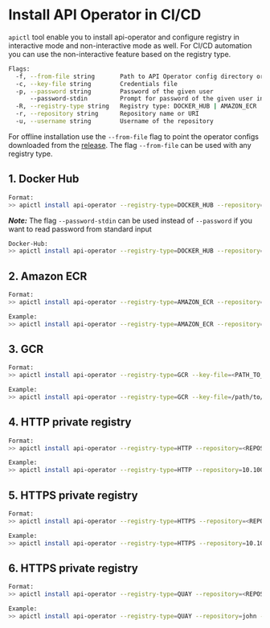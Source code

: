 # Install API Operator in CI/CD

`apictl` tool enable you to install api-operator and configure registry in interactive mode and non-interactive mode as well. For CI/CD automation you can use the non-interactive feature based on the registry type.

```sh
Flags:
  -f, --from-file string       Path to API Operator config directory or file
  -c, --key-file string        Credentials file
  -p, --password string        Password of the given user
      --password-stdin         Prompt for password of the given user in the stdin
  -R, --registry-type string   Registry type: DOCKER_HUB | AMAZON_ECR | GCR | HTTP
  -r, --repository string      Repository name or URI
  -u, --username string        Username of the repository
```

For offline installation use the `--from-file` flag to point the operator configs downloaded from the [release](https://github.com/wso2/k8s-api-operator/releases). The flag `--from-file` can be used with any registry type.

## 1. Docker Hub

```sh
Format:
>> apictl install api-operator --registry-type=DOCKER_HUB --repository=<REPOSITORY> --username=<USER_NAME> --password=<PASSWORD>
```
***Note:*** The flag `--password-stdin` can be used instead of `--password` if you want to read password from standard input

```sh
Docker-Hub:
>> apictl install api-operator --registry-type=DOCKER_HUB --repository=docker.io/wso2 --username=john --password=*******
```

## 2. Amazon ECR

```sh
Format:
>> apictl install api-operator --registry-type=AMAZON_ECR --repository=<REPOSITORY_URI> --key-file=<AWS_CREDENTIALS_FILE>

Example:
>> apictl install api-operator --registry-type=AMAZON_ECR --repository=111222333444.dkr.ecr.us-east-1.amazonaws.com/my-ecr-repo --key-file=/Users/wso2/.aws/credentials
```

## 3. GCR

```sh
Format:
>> apictl install api-operator --registry-type=GCR --key-file=<PATH_TO_GCR_SERVICE_ACCOUNT_KEY_FILE_JSON>

Example:
>> apictl install api-operator --registry-type=GCR --key-file=/path/to/gcr/service/account/key/file.json
```

## 4. HTTP private registry

```sh
Format:
>> apictl install api-operator --registry-type=HTTP --repository=<REPOSITORY> --username=<USER_NAME> --password=<PASSWORD>

Example:
>> apictl install api-operator --registry-type=HTTP --repository=10.100.5.225:5000/wso2 --username=jennifer --password=********
```

## 5. HTTPS private registry

```sh
Format:
>> apictl install api-operator --registry-type=HTTPS --repository=<REPOSITORY> --username=<USER_NAME> --password=<PASSWORD>

Example:
>> apictl install api-operator --registry-type=HTTPS --repository=10.100.5.225:5000/wso2 --username=jennifer --password=********
```

## 6. HTTPS private registry

```sh
Format:
>> apictl install api-operator --registry-type=QUAY --repository=<REPOSITORY> --username=<USER_NAME> --password=<PASSWORD>

Example:
>> apictl install api-operator --registry-type=QUAY --repository=john --username=john --password=********
```